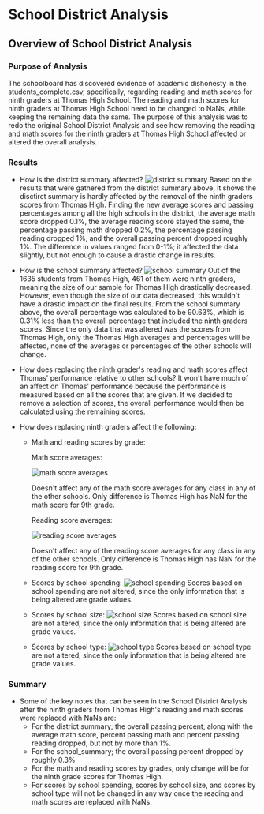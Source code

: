 # School District Analysis

## Overview of School District Analysis

### Purpose of Analysis
The schoolboard has discovered evidence of academic dishonesty in the students_complete.csv, specifically, regarding reading and math scores for ninth graders at Thomas High School. The reading and math scores for ninth graders at Thomas High School need to be changed to NaNs, while keeping the remaining data the same. The purpose of this analysis was to redo the original School District Analysis and see how removing the reading and math scores for the ninth graders at Thomas High School affected or altered the overall analysis.


### Results
- How is the district summary affected?
![district summary](https://user-images.githubusercontent.com/75760493/104870399-0bf5bb80-590e-11eb-8bfd-2ee5651a3573.PNG)
Based on the results that were gathered from the district summary above, it shows the disctirct summary is hardly affected by the removal of the ninth graders scores from Thomas High. Finding the new average scores and passing percentages among all the high schools in the district, the average math score dropped 0.1%, the average reading score stayed the same, the percentage passing math dropped 0.2%, the percentage passing reading dropped 1%, and the overall passing percent dropped roughly 1%. The difference in values ranged from 0-1%; it affected the data slightly, but not enough to cause a drastic change in results.

- How is the school summary affected?
![school summary](https://user-images.githubusercontent.com/75760493/104870514-54ad7480-590e-11eb-973f-e1bf30086a8c.PNG)
Out of the 1635 students from Thomas High, 461 of them were ninth graders, meaning the size of our sample for Thomas High drastically decreased. However, even though the size of our data decreased, this wouldn't have a drastic impact on the final results. From the school summary above, the overall percentage was calculated to be 90.63%, which is 0.31% less than the overall percentage that included the ninth graders scores. Since the only data that was altered was the scores from Thomas High, only the Thomas High averages and percentages will be affected, none of the averages or percentages of the other schools will change.

- How does replacing the ninth grader's reading and math scores affect Thomas' performance relative to other schools?
It won't have much of an affect on Thomas' performance because the performance is measured based on all the scores that are given. If we decided to remove a selection of scores, the overall performance would then be calculated using the remaining scores. 



- How does replacing ninth graders affect the following:
    
    - Math and reading scores by grade:
    
        Math score averages: 
        
        ![math score averages](https://user-images.githubusercontent.com/75760493/104870535-642cbd80-590e-11eb-9387-40cfba916e3c.PNG)
        
        Doesn't affect any of the math score averages for any class in any of the other schools. Only difference is Thomas High has NaN for the math score for 9th grade.
    
    
        Reading score averages:
        
        ![reading score averages](https://user-images.githubusercontent.com/75760493/104870566-7575ca00-590e-11eb-9ccd-168d04a5d427.PNG)
        
        Doesn't affect any of the reading score averages for any class in any of the other schools. Only difference is Thomas High has NaN for the reading score for 9th grade.
    
    - Scores by school spending:
    ![school spending](https://user-images.githubusercontent.com/75760493/104870614-91796b80-590e-11eb-8b76-bde885e60b5d.PNG)
    Scores based on school spending are not altered, since the only information that is being altered are grade values.
    
    - Scores by school size:
    ![school size](https://user-images.githubusercontent.com/75760493/104870653-a7872c00-590e-11eb-8359-c5352959d0ac.PNG)
    Scores based on school size are not altered, since the only information that is being altered are grade values.
    
    - Scores by school type:
    ![school type](https://user-images.githubusercontent.com/75760493/104870674-b372ee00-590e-11eb-9cdc-1a02041f573a.PNG)
    Scores based on school type are not altered, since the only information that is being altered are grade values.
    



### Summary

- Some of the key notes that can be seen in the School District Analysis after the ninth graders from Thomas High's reading and math scores were replaced with NaNs are: 
    - For the district summary; the overall passing percent, along with the average math score, percent passing math and percent passing reading dropped, but not by more than 1%.
    - For the school_summary; the overall passing percent dropped by roughly 0.3%
    - For the math and reading scores by grades, only change will be for the ninth grade scores for Thomas High.
    - For scores by school spending, scores by school size, and scores by school type will not be changed in any way once the reading and math scores are replaced with NaNs.
